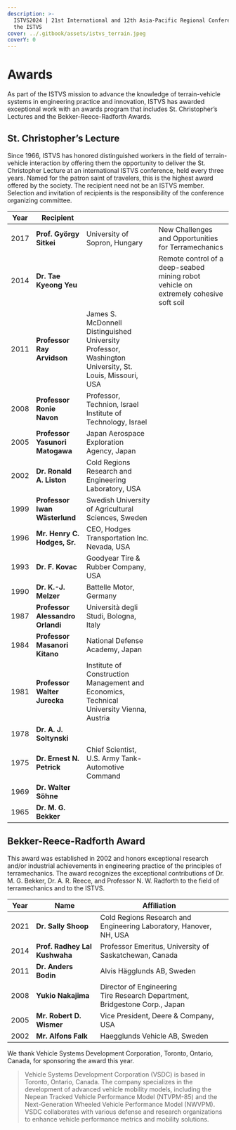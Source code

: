 ```yaml
---
description: >-
  ISTVS2024 | 21st International and 12th Asia-Pacific Regional Conference of
  the ISTVS
cover: ../.gitbook/assets/istvs_terrain.jpeg
coverY: 0
---
```


# Awards

As part of the ISTVS mission to advance the knowledge of terrain-vehicle systems in engineering practice and innovation, ISTVS has awarded exceptional work with an awards program that includes St. Christopher’s Lectures and the Bekker-Reece-Radforth Awards.

## St. Christopher’s Lecture

Since 1966, ISTVS has honored distinguished workers in the field of terrain-vehicle interaction by offering them the opportunity to deliver the St. Christopher Lecture at an international ISTVS conference, held every three years. Named for the patron saint of travelers, this is the highest award offered by the society. The recipient need not be an ISTVS member. Selection and invitation of recipients is the responsibility of the conference organizing committee.

<table data-column-title-hidden data-view="cards"><thead><tr><th>Year</th><th>Recipient</th><th></th><th></th></tr></thead><tbody><tr><td>2017</td><td><strong>Prof. György Sitkei</strong></td><td>University of Sopron, Hungary</td><td>New Challenges and Opportunities for Terramechanics</td></tr><tr><td>2014</td><td><strong>Dr. Tae Kyeong Yeu</strong></td><td></td><td>Remote control of a deep-seabed mining robot vehicle on extremely cohesive soft soil</td></tr><tr><td>2011</td><td><strong>Professor Ray Arvidson</strong></td><td>James S. McDonnell Distinguished University Professor, Washington University, St. Louis, Missouri, USA</td><td></td></tr><tr><td>2008</td><td><strong>Professor Ronie Navon</strong></td><td>Professor, Technion, Israel Institute of Technology, Israel</td><td></td></tr><tr><td>2005</td><td><strong>Professor Yasunori Matogawa</strong></td><td>Japan Aerospace Exploration Agency, Japan</td><td></td></tr><tr><td>2002</td><td><strong>Dr. Ronald A. Liston</strong></td><td>Cold Regions Research and Engineering Laboratory, USA</td><td></td></tr><tr><td>1999</td><td><strong>Professor Iwan Wästerlund</strong></td><td>Swedish University of Agricultural Sciences, Sweden</td><td></td></tr><tr><td>1996</td><td><strong>Mr. Henry C. Hodges, Sr.</strong></td><td>CEO, Hodges Transportation Inc. Nevada, USA</td><td></td></tr><tr><td>1993</td><td><strong>Dr. F. Kovac</strong></td><td>Goodyear Tire &#x26; Rubber Company, USA</td><td></td></tr><tr><td>1990</td><td><strong>Dr. K.-J. Melzer</strong></td><td>Battelle Motor, Germany</td><td></td></tr><tr><td>1987</td><td><strong>Professor Alessandro Orlandi</strong></td><td>Università degli Studi, Bologna, Italy</td><td></td></tr><tr><td>1984</td><td><strong>Professor Masanori Kitano</strong></td><td>National Defense Academy, Japan</td><td></td></tr><tr><td>1981</td><td><strong>Professor Walter Jurecka</strong></td><td>Institute of Construction Management and Economics, Technical University Vienna, Austria</td><td></td></tr><tr><td>1978</td><td><strong>Dr. A. J. Soltynski</strong></td><td></td><td></td></tr><tr><td>1975</td><td><strong>Dr. Ernest N. Petrick</strong></td><td>Chief Scientist, U.S. Army Tank-Automotive Command</td><td></td></tr><tr><td>1969</td><td><strong>Dr. Walter Söhne</strong></td><td></td><td></td></tr><tr><td>1965</td><td><strong>Dr. M. G. Bekker</strong></td><td></td><td></td></tr></tbody></table>

## Bekker-Reece-Radforth Award&#x20;

This award was established in 2002 and honors exceptional research and/or industrial achievements in engineering practice of the principles of terramechanics. The award recognizes the exceptional contributions of Dr. M. G. Bekker, Dr. A. R. Reece, and Professor N. W. Radforth to the field of terramechanics and to the ISTVS.

<table data-column-title-hidden data-view="cards"><thead><tr><th>Year</th><th>Name</th><th>Affiliation</th><th data-hidden data-card-cover data-type="files"></th></tr></thead><tbody><tr><td>2021</td><td><strong>Dr. Sally Shoop</strong></td><td>Cold Regions Research and Engineering Laboratory, Hanover, NH, USA</td><td></td></tr><tr><td>2014</td><td><strong>Prof. Radhey Lal Kushwaha</strong></td><td>Professor Emeritus, University of Saskatchewan, Canada</td><td></td></tr><tr><td>2011</td><td><strong>Dr. Anders Bodin</strong></td><td>Alvis Hägglunds AB, Sweden</td><td></td></tr><tr><td>2008</td><td><strong>Yukio Nakajima</strong></td><td>Director of Engineering<br>Tire Research Department, Bridgestone Corp., Japan</td><td></td></tr><tr><td>2005</td><td><strong>Mr. Robert D. Wismer</strong></td><td>Vice President, Deere &#x26; Company, USA</td><td></td></tr><tr><td>2002</td><td><strong>Mr. Alfons Falk</strong></td><td>Haegglunds Vehicle AB, Sweden</td><td></td></tr></tbody></table>

We thank Vehicle Systems Development Corporation, Toronto, Ontario, Canada, for sponsoring the award this year.

> Vehicle Systems Development Corporation (VSDC) is based in Toronto, Ontario, Canada. The company specializes in the development of advanced vehicle mobility models, including the Nepean Tracked Vehicle Performance Model (NTVPM-85) and the Next-Generation Wheeled Vehicle Performance Model (NWVPM). VSDC collaborates with various defense and research organizations to enhance vehicle performance metrics and mobility solutions.

